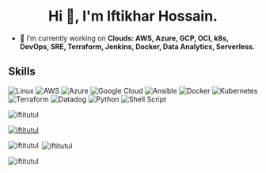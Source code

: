 <h1 align="center">Hi 👋, I'm Iftikhar Hossain.</h1>


- 🌱 I’m currently working on **Clouds: AWS, Azure, GCP, OCI, k8s, DevOps, SRE, Terraform, Jenkins, Docker, Data Analytics, Serverless.**

## Skills ##

![Linux](https://img.shields.io/badge/Linux-FCC624?style=for-the-badge&logo=linux&logoColor=black)
![AWS](https://img.shields.io/badge/AWS-%23FF9900.svg?style=for-the-badge&logo=amazon-aws&logoColor=white)
![Azure](https://img.shields.io/badge/azure-%230072C6.svg?style=for-the-badge&logo=microsoftazure&logoColor=white)
![Google Cloud](https://img.shields.io/badge/GoogleCloud-%234285F4.svg?style=for-the-badge&logo=google-cloud&logoColor=white)
![Ansible](https://img.shields.io/badge/ansible-%231A1918.svg?style=for-the-badge&logo=ansible&logoColor=white)
![Docker](https://img.shields.io/badge/docker-%230db7ed.svg?style=for-the-badge&logo=docker&logoColor=white)
![Kubernetes](https://img.shields.io/badge/kubernetes-%23326ce5.svg?style=for-the-badge&logo=kubernetes&logoColor=white)
![Terraform](https://img.shields.io/badge/terraform-%235835CC.svg?style=for-the-badge&logo=terraform&logoColor=white)
![Datadog](https://img.shields.io/badge/datadog-%23632CA6.svg?style=for-the-badge&logo=datadog&logoColor=white)
![Python](https://img.shields.io/badge/python-3670A0?style=for-the-badge&logo=python&logoColor=ffdd54)
![Shell Script](https://img.shields.io/badge/shell_script-%23121011.svg?style=for-the-badge&logo=gnu-bash&logoColor=white)


<p align="left"> <img src="https://komarev.com/ghpvc/?username=iftitutul&label=Profile%20views&color=0e75b6&style=flat" alt="iftitutul" /> </p>

<p align="left"> <a href="https://github.com/ryo-ma/github-profile-trophy"><img src="https://github-profile-trophy.vercel.app/?username=iftitutul" alt="iftitutul" /></a> </p>

<p><img align="left" src="https://github-readme-stats.vercel.app/api/top-langs?username=iftitutul&show_icons=true&locale=en&layout=compact" alt="iftitutul" /></p>

<p>&nbsp;<img align="center" src="https://github-readme-stats.vercel.app/api?username=iftitutul&show_icons=true&locale=en" alt="iftitutul" /></p>

<p><img align="center" src="https://github-readme-streak-stats.herokuapp.com/?user=iftitutul&" alt="iftitutul" /></p>

